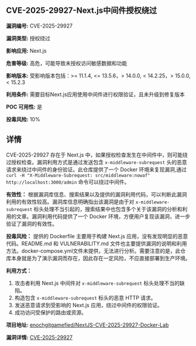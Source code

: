 ## CVE-2025-29927-Next.js中间件授权绕过

**漏洞编号:** CVE-2025-29927

**漏洞类型:** 授权绕过

**影响应用:** Next.js

**危害等级:** 高危，可能导致未授权访问敏感数据和功能

**影响版本:** 受影响版本包括：>= 11.1.4, <= 13.5.6，> 14.0.0, < 14.2.25，> 15.0.0, < 15.2.3

**利用条件:** 需要目标Next.js应用使用中间件进行权限验证，且未升级到修复版本

**POC 可用性:** 是

**投毒风险:** 10%

## 详情

CVE-2025-29927 存在于 Next.js 中，如果授权检查发生在中间件中，则可能绕过授权检查。漏洞利用方式是通过发送包含 `x-middleware-subrequest` 头的恶意请求来绕过中间件的身份验证。此仓库提供了一个 Docker 环境来复现漏洞,通过`curl -H "X-Middleware-Subrequest: src/middleware:nowaf" http://localhost:3000/admin` 命令可以绕过中间件。

**有效性：**
根据漏洞库信息、搜索结果以及提供的漏洞利用代码，可以判断此漏洞利用的有效性较高。漏洞库信息明确指出该漏洞是由于对 `x-middleware-subrequest` 标头处理不当引起的，搜索结果中也包含多个关于该漏洞的分析和利用的文章。漏洞利用代码提供了一个 Docker 环境，方便用户复现该漏洞，进一步验证了漏洞的有效性。

**投毒风险：**
提供的 Dockerfile 主要用于构建 Next.js 应用，没有发现明显的恶意代码。README.md 和 VULNERABILITY.md 文件也主要提供漏洞的说明和利用方法。docker-compose.yml文件未提供，无法进行分析。需要注意的是，此仓库本身就是为了演示漏洞而存在，因此存在一定风险，不应直接部署到生产环境。

**利用方式：**
1.  攻击者利用 Next.js 中间件对 `x-middleware-subrequest` 标头处理不当的缺陷。
2.  构造包含 `x-middleware-subrequest` 标头的恶意 HTTP 请求。
3.  发送恶意请求到受影响的 Next.js 应用，绕过中间件的权限验证。
4.  成功访问受保护的路由或资源。

**项目地址:** [enochgitgamefied/NextJS-CVE-2025-29927-Docker-Lab](https://github.com/enochgitgamefied/NextJS-CVE-2025-29927-Docker-Lab)

**漏洞详情:** [CVE-2025-29927](https://nvd.nist.gov/vuln/detail/CVE-2025-29927)